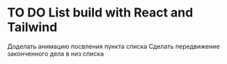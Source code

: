# TO DO List build with React and Tailwind

Доделать анимацию посвления пункта списка
Сделать передвижение законченного дела в низ списка